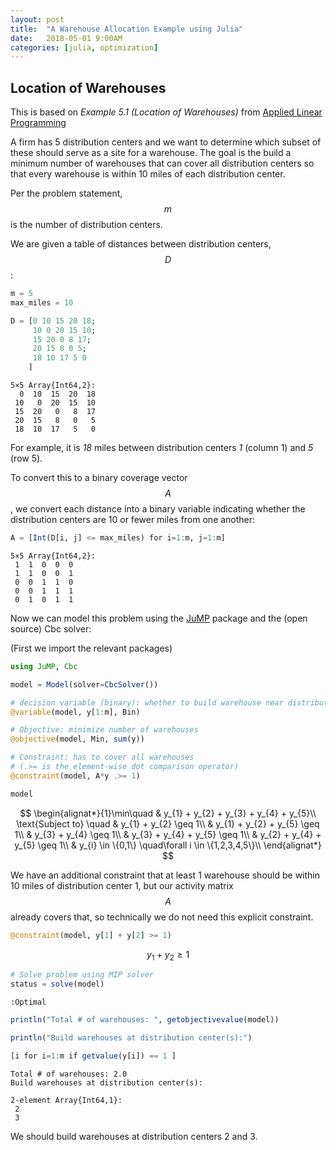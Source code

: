 ```yaml
---
layout: post
title:  "A Warehouse Allocation Example using Julia"
date:   2018-05-01 9:00AM
categories: [julia, optimization]
---
```


## Location of Warehouses
This is based on _Example 5.1 (Location of Warehouses)_ from [Applied Linear Programming](https://www.wiley.com/en-us/Applied+Integer+Programming%3A+Modeling+and+Solution-p-9780470373064)

A firm has 5 distribution centers and we want to determine which subset of these should serve as a site for a warehouse. The goal is the build a minimum number of warehouses that can cover all distribution centers so that every warehouse is within 10 miles of each distribution center.

Per the problem statement, $$m$$ is the number of distribution centers.

We are given a table of distances between distribution centers, $$D$$:

```julia
m = 5
max_miles = 10

D = [0 10 15 20 18;
     10 0 20 15 10;
     15 20 0 8 17;
     20 15 8 0 5;
     18 10 17 5 0
    ]
```




    5×5 Array{Int64,2}:
      0  10  15  20  18
     10   0  20  15  10
     15  20   0   8  17
     20  15   8   0   5
     18  10  17   5   0



For example, it is *18* miles between distribution centers *1* (column 1) and *5* (row 5).

To convert this to a binary coverage vector $$A$$, we convert each distance into a binary variable indicating whether the distribution centers are 10 or fewer miles from one another:


```julia
A = [Int(D[i, j] <= max_miles) for i=1:m, j=1:m]
```




    5×5 Array{Int64,2}:
     1  1  0  0  0
     1  1  0  0  1
     0  0  1  1  0
     0  0  1  1  1
     0  1  0  1  1



Now we can model this problem using the [JuMP](https://www.juliaopt.org/) package and the (open source) Cbc solver:

(First we import the relevant packages)
```julia
using JuMP, Cbc
```


```julia
model = Model(solver=CbcSolver())

# decision variable (binary): whether to build warehouse near distribution center i
@variable(model, y[1:m], Bin)

# Objective: minimize number of warehouses
@objective(model, Min, sum(y))

# Constraint: has to cover all warehouses
# (.>= is the element-wise dot comparison operator)
@constraint(model, A*y .>= 1)

model
```




$$ \begin{alignat*}{1}\min\quad & y_{1} + y_{2} + y_{3} + y_{4} + y_{5}\\
\text{Subject to} \quad & y_{1} + y_{2} \geq 1\\
 & y_{1} + y_{2} + y_{5} \geq 1\\
 & y_{3} + y_{4} \geq 1\\
 & y_{3} + y_{4} + y_{5} \geq 1\\
 & y_{2} + y_{4} + y_{5} \geq 1\\
 & y_{i} \in \{0,1\} \quad\forall i \in \{1,2,3,4,5\}\\
\end{alignat*}
 $$



We have an additional constraint that at least 1 warehouse should be within 10 miles of distribution center 1, but our activity matrix $$A$$ already covers that, so technically we do not need this explicit constraint.


```julia
@constraint(model, y[1] + y[2] >= 1)
```




$$ y_{1} + y_{2} \geq 1 $$




```julia
# Solve problem using MIP solver
status = solve(model)
```




    :Optimal




```julia
println("Total # of warehouses: ", getobjectivevalue(model))

println("Build warehouses at distribution center(s):")

[i for i=1:m if getvalue(y[i]) == 1 ]
```

    Total # of warehouses: 2.0
    Build warehouses at distribution center(s):

    2-element Array{Int64,1}:
     2
     3

We should build warehouses at distribution centers 2 and 3.
